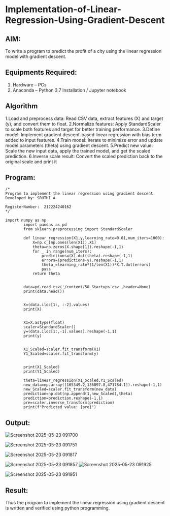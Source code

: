 # Implementation-of-Linear-Regression-Using-Gradient-Descent

## AIM:
To write a program to predict the profit of a city using the linear regression model with gradient descent.

## Equipments Required:
1. Hardware – PCs
2. Anaconda – Python 3.7 Installation / Jupyter notebook

## Algorithm
1.Load and preprocess data: Read CSV data, extract features (X) and target (y), and convert them to float.
2.Normalize features: Apply StandardScaler to scale both features and target for better training performance.
3.Define model: Implement gradient descent-based linear regression with bias term added to input features.
4.Train model: Iterate to minimize error and update model parameters (theta) using gradient descent.
5.Predict new value: Scale the new input data, apply the trained model, and get the scaled prediction.
6.Inverse scale result: Convert the scaled prediction back to the original scale and print it


## Program:
```
/*
Program to implement the linear regression using gradient descent.
Developed by: SRUTHI A

RegisterNumber:  212224240162
*/
```
```
import numpy as np
        import pandas as pd
        from sklearn.preprocessing import StandardScaler
        
        def linear_regression(X1,y,learning_rate=0.01,num_iters=1000):
            X=np.c_[np.ones(len(X1)),X1]
            theta=np.zeros(X.shape[1]).reshape(-1,1)
            for _ in range(num_iters):
                predictions=(X).dot(theta).reshape(-1,1)
                errors=(predictions-y).reshape(-1,1)
                theta_=learning_rate*(1/len(X1))*X.T.dot(errors)
                pass
            return theta
        
        
        data=pd.read_csv('/content/50_Startups.csv',header=None)
        print(data.head())
        
        
        X=(data.iloc[1:, :-2].values)
        print(X)
        
        
        X1=X.astype(float)
        scaler=StandardScaler()
        y=(data.iloc[1:,-1].values).reshape(-1,1)
        print(y)
        
        
        X1_Scaled=scaler.fit_transform(X1)
        Y1_Scaled=scaler.fit_transform(y)
        
        
        print(X1_Scaled)
        print(Y1_Scaled)
        
        theta=linear_regression(X1_Scaled,Y1_Scaled)
        new_data=np.array([165349.2,136897.8,471784.1]).reshape(-1,1)
        new_Scaled=scaler.fit_transform(new_data)
        prediction=np.dot(np.append(1,new_Scaled),theta)
        prediction=prediction.reshape(-1,1)
        pre=scaler.inverse_transform(prediction)
        print(f"Predicted value: {pre}")
```

## Output:

![Screenshot 2025-05-23 091700](https://github.com/user-attachments/assets/749c76c2-0e53-4597-b468-24f497979671)

![Screenshot 2025-05-23 091751](https://github.com/user-attachments/assets/fa8e3256-9d9e-44c1-9dde-c9ca477ea244)

![Screenshot 2025-05-23 091817](https://github.com/user-attachments/assets/3ed47c2d-6c55-4efa-bcbc-a37f32e70652)

![Screenshot 2025-05-23 091857](https://github.com/user-attachments/assets/c50fe4c2-30da-4812-b1e5-48ee3433f48b)
![Screenshot 2025-05-23 091925](https://github.com/user-attachments/assets/deeed545-0215-4240-b6e5-bb44fc21b3d3)






![Screenshot 2025-05-23 091951](https://github.com/user-attachments/assets/49bc471a-5954-4648-9b9a-a2ae8391c4d5)






## Result:
Thus the program to implement the linear regression using gradient descent is written and verified using python programming.
